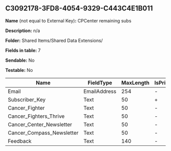 ## C3092178-3FD8-4054-9329-C443C4E1B011

**Name** (not equal to External Key)**:** CPCenter remaining subs

**Description:** n/a

**Folder:** Shared Items/Shared Data Extensions/

**Fields in table:** 7

**Sendable:** No

**Testable:** No

| Name | FieldType | MaxLength | IsPrimaryKey | IsNullable | DefaultValue |
| --- | --- | --- | --- | --- | --- |
| Email | EmailAddress | 254 | - | - |  |
| Subscriber_Key | Text | 50 | + | - |  |
| Cancer_Fighter | Text | 50 | - | + |  |
| Cancer_Fighters_Thrive | Text | 50 | - | + |  |
| Cancer_Center_Newsletter | Text | 50 | - | + |  |
| Cancer_Compass_Newsletter | Text | 50 | - | + |  |
| Feedback | Text | 140 | - | + |  |
